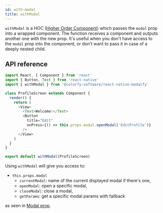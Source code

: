 ```yaml
---
id: with-modal
title: withModal
---
```


`withModal` is a HOC ([Higher Order Component](https://reactjs.org/docs/higher-order-components.html)) which passes the `modal` prop into a wrapped component. The function receives a component and outputs another one with the new prop. It's useful when you don't have access to the `modal` prop into the component, or don't want to pass it in case of a deeply nested child.

## API reference

```js
import React, { Component } from 'react'
import { Button, Text } from 'react-native'
import { withModal } from '@colorfy-software/react-native-modalfy'

class ProfileScreen extends Component {
  render() {
    return (
      <View>
        <Text>Welcome!</Text>
        <Button
          title="Edit"
          onPress={() => this.props.modal.openModal('EditProfile')}
        />
      </View>
    )
  }
}

export default withModal(ProfileScreen)
```

Using `withModal` will give you access to:

* `this.props.modal`
  * `currentModal`: name of the current displayed modal if there's one,
  * `openModal`: open a specific modal,
  * `closeModal`: close a modal,
  * `getParams`: get a specific modal params with fallback

as seen in [Modal prop](modal-prop.md#api-reference).

